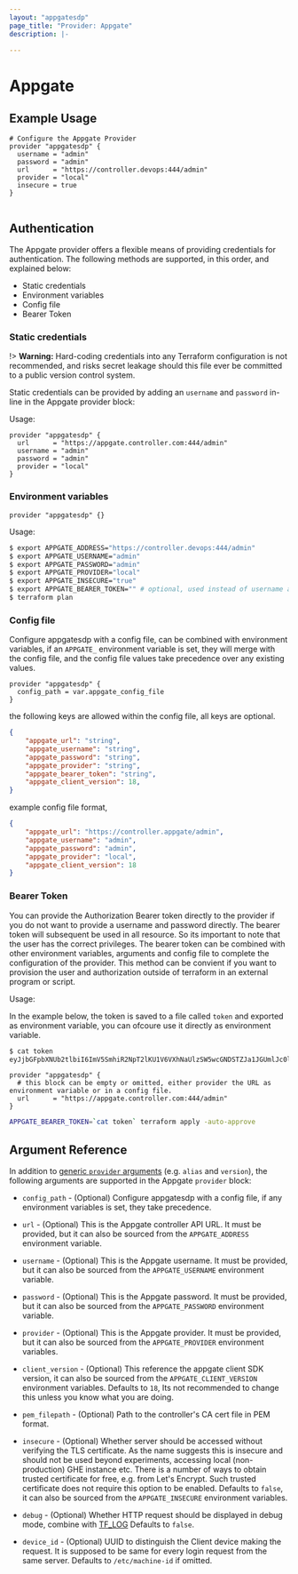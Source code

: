 ```yaml
---
layout: "appgatesdp"
page_title: "Provider: Appgate"
description: |-

---
```


# Appgate

## Example Usage

```hcl
# Configure the Appgate Provider
provider "appgatesdp" {
  username = "admin"
  password = "admin"
  url      = "https://controller.devops:444/admin"
  provider = "local"
  insecure = true
}


```

## Authentication

The Appgate provider offers a flexible means of providing credentials for
authentication. The following methods are supported, in this order, and
explained below:

- Static credentials
- Environment variables
- Config file
- Bearer Token

### Static credentials

!> **Warning:** Hard-coding credentials into any Terraform configuration is not
recommended, and risks secret leakage should this file ever be committed to a
public version control system.

Static credentials can be provided by adding an `username` and `password`
in-line in the Appgate provider block:

Usage:

```hcl
provider "appgatesdp" {
  url      = "https://appgate.controller.com:444/admin"
  username = "admin"
  password = "admin"
  provider = "local"
}
```

### Environment variables


```hcl
provider "appgatesdp" {}
```

Usage:

```sh
$ export APPGATE_ADDRESS="https://controller.devops:444/admin"
$ export APPGATE_USERNAME="admin"
$ export APPGATE_PASSWORD="admin"
$ export APPGATE_PROVIDER="local"
$ export APPGATE_INSECURE="true"
$ export APPGATE_BEARER_TOKEN="" # optional, used instead of username and password.
$ terraform plan
```

### Config file

Configure appgatesdp with a config file, can be combined with environment variables, if an `APPGATE_` environment variable is set, they will merge with the config file, and the config file values take precedence over any existing values.

```hcl
provider "appgatesdp" {
  config_path = var.appgate_config_file
}
```

the following keys are allowed within the config file, all keys are optional.
```json
{
    "appgate_url": "string",
    "appgate_username": "string",
    "appgate_password": "string",
    "appgate_provider": "string",
    "appgate_bearer_token": "string",
    "appgate_client_version": 18,
}

```

example config file format,
```json
{
    "appgate_url": "https://controller.appgate/admin",
    "appgate_username": "admin",
    "appgate_password": "admin",
    "appgate_provider": "local",
    "appgate_client_version": 18
}

```

### Bearer Token

You can provide the Authorization Bearer token directly to the provider if you do not want to provide a username and password directly. The bearer token will subsequent be used in all resource. So its important to note that the user has the correct privileges. The bearer token can be combined with other environment variables, arguments and config file to complete the configuration of the provider. This method can be convient if you want to provision the user and authorization outside of terraform in an external program or script.


Usage:

In the example below, the token is saved to a file called `token` and exported as environment variable, you can ofcoure use it directly as environment variable.

```bash
$ cat token
eyJjbGFpbXNUb2tlbiI6ImV5SmhiR2NpT2lKU1V6VXhNaUlzSW5wcGNDSTZJa1JGUmlJc0luUjVjQ0k2SWtwWFZDSjkuZUp5dGxkZVNvOGdTaHQ5RnQ3UldlRE1SRTNFUVRoZ2hoSlhZbUlzQ0NpT004RWhNOUxzZnVuZmpuSDJBdmF2SytwTE1yQ0wvL0wwYm55VnMxR1QzWXdkU2xrd0FCL1pVUk1aN01xR3BQVWV3M0o0aDhRUlBJZ0lGYkxMNzJCWERNTUV2SGtkeGJJK2hlNVIwTWVJSHp2d2cyVDl3Z21FNUx0d3crR3FMSGc3LzVLaC9jaGhMc1Y5Y1VneGowV1JUTWVRd01VRU5Ody9CL0psRU5NQUFFWEUweEVnUVkyeUVSaWtYa3hqR3hXZ2FFeDhiQTVLNmFENHUzcy9xR1lQcUsyWVQ5KzkyaElsUW....
```

```hcl
provider "appgatesdp" {
  # this block can be empty or omitted, either provider the URL as environment variable or in a config file.
  url      = "https://appgate.controller.com:444/admin"
}
```


```bash
APPGATE_BEARER_TOKEN=`cat token` terraform apply -auto-approve
```




## Argument Reference

In addition to [generic `provider` arguments](https://www.terraform.io/docs/configuration/providers.html)
(e.g. `alias` and `version`), the following arguments are supported in the Appgate
 `provider` block:

* `config_path` - (Optional) Configure appgatesdp with a config file, if any environment variables is set, they take precedence.

* `url` - (Optional) This is the Appgate controller API URL. It must be provided, but
  it can also be sourced from the `APPGATE_ADDRESS` environment variable.

* `username` - (Optional) This is the Appgate username. It must be provided, but
  it can also be sourced from the `APPGATE_USERNAME` environment variable.

* `password` - (Optional) This is the Appgate password. It must be provided, but
  it can also be sourced from the `APPGATE_PASSWORD` environment variable.

* `provider` - (Optional) This is the Appgate provider. It must be provided, but
  it can also be sourced from the `APPGATE_PROVIDER` environment variables.

* `client_version` - (Optional) This reference the appgate client SDK version, it can also be sourced from the `APPGATE_CLIENT_VERSION` environment variables. Defaults to `18`, Its not recommended to change this unless you know what you are doing.

* `pem_filepath` - (Optional) Path to the controller's CA cert file in PEM format.

* `insecure` - (Optional) Whether server should be accessed without verifying the TLS certificate. As the name suggests this is insecure and should not be used beyond experiments, accessing local (non-production) GHE instance etc. There is a number of ways to obtain trusted certificate for free, e.g. from Let's Encrypt. Such trusted certificate does not require this option to be enabled. Defaults to `false`, it can also be sourced from the `APPGATE_INSECURE` environment variables.

* `debug` - (Optional) Whether HTTP request should be displayed in debug mode, combine with [TF_LOG](https://www.terraform.io/docs/internals/debugging.html) Defaults to `false`.

* `device_id` - (Optional) UUID to distinguish the Client device making the request. It is supposed to be same for every login request from the same server. Defaults to `/etc/machine-id` if omitted.

